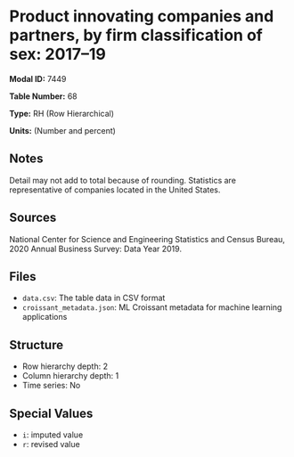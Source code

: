 # Product innovating companies and partners, by firm classification of sex: 2017–19

**Modal ID:** 7449

**Table Number:** 68

**Type:** RH (Row Hierarchical)

**Units:** (Number and percent)

## Notes

Detail may not add to total because of rounding. Statistics are representative of companies located in the United States.

## Sources

National Center for Science and Engineering Statistics and Census Bureau, 2020 Annual Business Survey: Data Year 2019.

## Files

- `data.csv`: The table data in CSV format
- `croissant_metadata.json`: ML Croissant metadata for machine learning applications

## Structure

- Row hierarchy depth: 2
- Column hierarchy depth: 1
- Time series: No

## Special Values

- `i`: imputed value
- `r`: revised value
